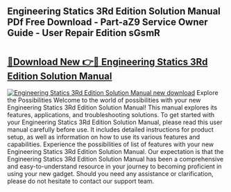 ## Engineering Statics 3Rd Edition Solution Manual PDf Free Download - Part-aZ9 Service Owner Guide - User Repair Edition sGsmR

# <h2><a href="http://bc75849.oget.top/?id=Engineering+Statics+3Rd+Edition+Solution+Manual">🔗Download New 👉🔴 Engineering Statics 3Rd Edition Solution Manual</a></h2>

[![Engineering Statics 3Rd Edition Solution Manual new download](https://i.imgur.com/5g1atiW.png)](http://bc75849.oget.top/?id=Engineering+Statics+3Rd+Edition+Solution+Manual)
Explore the Possibilities Welcome to the world of possibilities with your new Engineering Statics 3Rd Edition Solution Manual! This manual explores its features, applications, and troubleshooting solutions. To get started with your Engineering Statics 3Rd Edition Solution Manual, please read this user manual carefully before use. It includes detailed instructions for product setup, as well as information on how to use its various features and capabilities. Experience the possibilities of list of features with your new Engineering Statics 3Rd Edition Solution Manual. Our expectation is that the Engineering Statics 3Rd Edition Solution Manual has been a comprehensive and easy-to-understand resource in your journey to becoming proficient in using your new gadget. Should you need any assistance or clarification, please do not hesitate to contact our support team.
